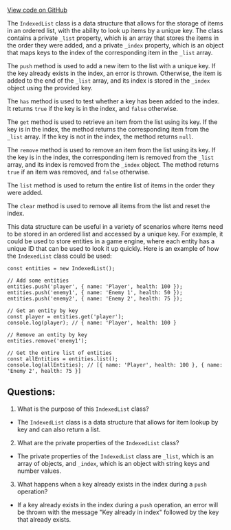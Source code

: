 [View code on GitHub](https://github.com/playcanvas/engine/src/core/indexed-list.js)

The `IndexedList` class is a data structure that allows for the storage of items in an ordered list, with the ability to look up items by a unique key. The class contains a private `_list` property, which is an array that stores the items in the order they were added, and a private `_index` property, which is an object that maps keys to the index of the corresponding item in the `_list` array.

The `push` method is used to add a new item to the list with a unique key. If the key already exists in the index, an error is thrown. Otherwise, the item is added to the end of the `_list` array, and its index is stored in the `_index` object using the provided key.

The `has` method is used to test whether a key has been added to the index. It returns `true` if the key is in the index, and `false` otherwise.

The `get` method is used to retrieve an item from the list using its key. If the key is in the index, the method returns the corresponding item from the `_list` array. If the key is not in the index, the method returns `null`.

The `remove` method is used to remove an item from the list using its key. If the key is in the index, the corresponding item is removed from the `_list` array, and its index is removed from the `_index` object. The method returns `true` if an item was removed, and `false` otherwise.

The `list` method is used to return the entire list of items in the order they were added.

The `clear` method is used to remove all items from the list and reset the index.

This data structure can be useful in a variety of scenarios where items need to be stored in an ordered list and accessed by a unique key. For example, it could be used to store entities in a game engine, where each entity has a unique ID that can be used to look it up quickly. Here is an example of how the `IndexedList` class could be used:

```
const entities = new IndexedList();

// Add some entities
entities.push('player', { name: 'Player', health: 100 });
entities.push('enemy1', { name: 'Enemy 1', health: 50 });
entities.push('enemy2', { name: 'Enemy 2', health: 75 });

// Get an entity by key
const player = entities.get('player');
console.log(player); // { name: 'Player', health: 100 }

// Remove an entity by key
entities.remove('enemy1');

// Get the entire list of entities
const allEntities = entities.list();
console.log(allEntities); // [{ name: 'Player', health: 100 }, { name: 'Enemy 2', health: 75 }]
```
## Questions: 
 1. What is the purpose of this `IndexedList` class?
- The `IndexedList` class is a data structure that allows for item lookup by key and can also return a list.

2. What are the private properties of the `IndexedList` class?
- The private properties of the `IndexedList` class are `_list`, which is an array of objects, and `_index`, which is an object with string keys and number values.

3. What happens when a key already exists in the index during a `push` operation?
- If a key already exists in the index during a `push` operation, an error will be thrown with the message "Key already in index" followed by the key that already exists.